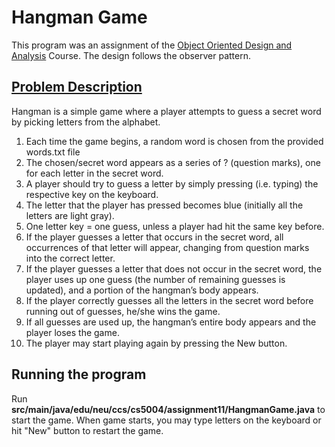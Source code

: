 # Hangman Game

This program was an assignment of the [Object Oriented Design and Analysis](http://www.ccs.neu.edu/home/skotthe/classes/cs5004/Spring/2017/syllabus.html) Course. The design follows the observer pattern.

## [Problem Description](http://www.ccs.neu.edu/home/skotthe/classes/cs5004/Spring/2017/assignment/7/hangman.pdf)

Hangman is a simple game where a player attempts to guess a secret word by picking letters from the alphabet.
1. Each time the game begins, a random word is chosen from the provided words.txt file
2. The chosen/secret word appears as a series of ? (question marks), one for each letter in the secret word.
3. A player should try to guess a letter by simply pressing (i.e. typing) the respective key on the keyboard.
4. The letter that the player has pressed becomes blue (initially all the letters are light gray).
5. One letter key = one guess, unless a player had hit the same key before.
6. If the player guesses a letter that occurs in the secret word, all occurrences of that letter will appear, changing from question marks into the correct letter.
7. If the player guesses a letter that does not occur in the secret word, the player uses up one guess (the number of remaining guesses is updated), and a portion of the hangman’s body appears.
8. If the player correctly guesses all the letters in the secret word before running out of guesses, he/she wins the game.
9. If all guesses are used up, the hangman’s entire body appears and the player loses the game.
10. The player may start playing again by pressing the New button.

## Running the program

Run **src/main/java/edu/neu/ccs/cs5004/assignment11/HangmanGame.java** to start the game. When game starts, you may type letters on the keyboard or hit "New" button to restart the game.